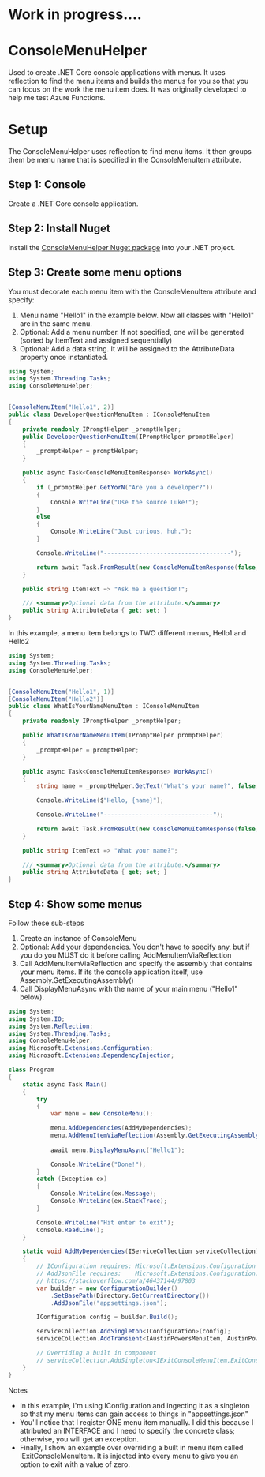 # Work in progress....

# ConsoleMenuHelper
Used to create .NET Core console applications with menus.  It uses reflection to find the menu items and builds the menus for you so that you can focus on the work the menu item does.  It was originally developed to help me test Azure Functions.

# Setup 
The ConsoleMenuHelper uses reflection to find menu items.  It then groups them be menu name that is specified in the ConsoleMenuItem attribute.

## Step 1: Console
Create a .NET Core console application.

## Step 2: Install Nuget
Install the [ConsoleMenuHelper Nuget package](https://www.nuget.org/packages/ConsoleMenuHelper) into your .NET project.

## Step 3: Create some menu options
You must decorate each menu item with the ConsoleMenuItem attribute and specify:
1. Menu name "Hello1" in the example below.  Now all classes with "Hello1" are in the same menu.
1. Optional: Add a menu number.  If not specified, one will be generated (sorted by ItemText and assigned sequentially)
1. Optional: Add a data string.  It will be assigned to the AttributeData property once instantiated.
```csharp
using System;
using System.Threading.Tasks;
using ConsoleMenuHelper;


[ConsoleMenuItem("Hello1", 2)]
public class DeveloperQuestionMenuItem : IConsoleMenuItem
{
	private readonly IPromptHelper _promptHelper;
	public DeveloperQuestionMenuItem(IPromptHelper promptHelper)
	{
		_promptHelper = promptHelper;
	}

	public async Task<ConsoleMenuItemResponse> WorkAsync()
	{
		if (_promptHelper.GetYorN("Are you a developer?"))
		{
			Console.WriteLine("Use the source Luke!");
		}
		else
		{
			Console.WriteLine("Just curious, huh.");
		}

		Console.WriteLine("------------------------------------");

		return await Task.FromResult(new ConsoleMenuItemResponse(false, false));
	}

	public string ItemText => "Ask me a question!";

	/// <summary>Optional data from the attribute.</summary>
	public string AttributeData { get; set; }
}
```


In this example, a menu item belongs to TWO different menus, Hello1 and Hello2
```csharp
using System;
using System.Threading.Tasks;
using ConsoleMenuHelper;


[ConsoleMenuItem("Hello1", 1)]
[ConsoleMenuItem("Hello2")]
public class WhatIsYourNameMenuItem : IConsoleMenuItem
{
	private readonly IPromptHelper _promptHelper;

	public WhatIsYourNameMenuItem(IPromptHelper promptHelper)
	{
		_promptHelper = promptHelper;
	}

	public async Task<ConsoleMenuItemResponse> WorkAsync()
	{
		string name = _promptHelper.GetText("What's your name?", false, true);

		Console.WriteLine($"Hello, {name}");

		Console.WriteLine("-------------------------------");

		return await Task.FromResult(new ConsoleMenuItemResponse(false, false));
	}

	public string ItemText => "What your name?";

	/// <summary>Optional data from the attribute.</summary>
	public string AttributeData { get; set; }
}
```


## Step 4: Show some menus
Follow these sub-steps
1. Create an instance of ConsoleMenu
1. Optional: Add your dependencies.  You don't have to specify any, but if you do you MUST do it before calling AddMenuItemViaReflection
1. Call AddMenuItemViaReflection and specify the assembly that contains your menu items.  If its the console application itself, use Assembly.GetExecutingAssembly()
1. Call  DisplayMenuAsync with the name of your main menu ("Hello1" below).

```csharp
using System;
using System.IO;
using System.Reflection;
using System.Threading.Tasks;
using ConsoleMenuHelper;
using Microsoft.Extensions.Configuration;
using Microsoft.Extensions.DependencyInjection;

class Program
{
	static async Task Main()
	{
		try
		{
			var menu = new ConsoleMenu();

			menu.AddDependencies(AddMyDependencies);
			menu.AddMenuItemViaReflection(Assembly.GetExecutingAssembly()); 
		
			await menu.DisplayMenuAsync("Hello1");

			Console.WriteLine("Done!");
		}
		catch (Exception ex)
		{
			Console.WriteLine(ex.Message);
			Console.WriteLine(ex.StackTrace);
		}

		Console.WriteLine("Hit enter to exit");
		Console.ReadLine();
	}

	static void AddMyDependencies(IServiceCollection serviceCollection)
	{
		// IConfiguration requires: Microsoft.Extensions.Configuration NuGet package
		// AddJsonFile requires:    Microsoft.Extensions.Configuration.Json NuGet package
		// https://stackoverflow.com/a/46437144/97803
		var builder = new ConfigurationBuilder()
			.SetBasePath(Directory.GetCurrentDirectory())
			.AddJsonFile("appsettings.json");

		IConfiguration config = builder.Build();

		serviceCollection.AddSingleton<IConfiguration>(config);
		serviceCollection.AddTransient<IAustinPowersMenuItem, AustinPowersMenuItem>();

		// Overriding a built in component
		// serviceCollection.AddSingleton<IExitConsoleMenuItem,ExitConsoleOverrideMenuItem>();
	}
}
```

Notes
- In this example, I'm using IConfiguration and ingecting it as a singleton so that my menu items can gain access to things in "appsettings.json"
- You'll notice that I register ONE menu item manually. I did this because I attributed an INTERFACE and I need to specify the concrete class; otherwise, you will get an exception.
- Finally, I show an example over overriding a built in menu item called IExitConsoleMenuItem.  It is injected into every menu to give you an option to exit with a value of zero.


